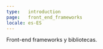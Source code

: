 ```yaml
---
type:   introduction
page:   front_end_frameworks
locale: es-ES
---
```


Front-end frameworks y bibliotecas.